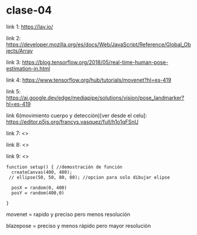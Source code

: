 # clase-04

link 1: <https://lav.io/></p>
link 2: <https://developer.mozilla.org/es/docs/Web/JavaScript/Reference/Global_Objects/Array></p>
link 3: <https://blog.tensorflow.org/2018/05/real-time-human-pose-estimation-in.html></p>
link 4: <https://www.tensorflow.org/hub/tutorials/movenet?hl=es-419></p>
link 5: <https://ai.google.dev/edge/mediapipe/solutions/vision/pose_landmarker?hl=es-419></p>
link 6(movimiento cuerpo y detección)[ver desde el celu]: <https://editor.p5js.org/francys.vasquez/full/h1o1qFSnU></p>
link 7: <></p>
link 8: <></p>
link 9: <></p>


```para compartir los códigos
function setup() { //demostración de función
  createCanvas(400, 400);
 // ellipse(50, 50, 80, 80); //opcion para solo dibujar elipse
  
  posX = random(0, 400)
  posY = random(400,0)

}
```

movenet = rapido y preciso pero menos resolución </p>
blazepose = preciso y menos rápido pero mayor resolución </p>
